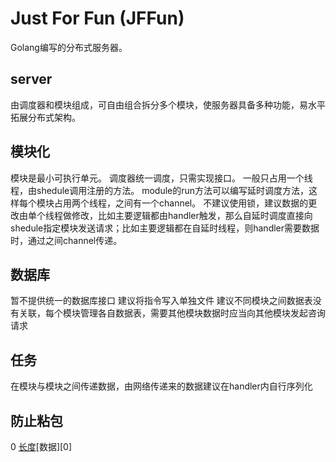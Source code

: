 # Just For Fun (JFFun)
Golang编写的分布式服务器。

## server
由调度器和模块组成，可自由组合拆分多个模块，使服务器具备多种功能，易水平拓展分布式架构。

## 模块化
模块是最小可执行单元。
调度器统一调度，只需实现接口。
一般只占用一个线程，由shedule调用注册的方法。
module的run方法可以编写延时调度方法，这样每个模块占用两个线程，之间有一个channel。
不建议使用锁，建议数据的更改由单个线程做修改，比如主要逻辑都由handler触发，那么自延时调度直接向shedule指定模块发送请求；比如主要逻辑都在自延时线程，则handler需要数据时，通过之间channel传递。

## 数据库
暂不提供统一的数据库接口
建议将指令写入单独文件
建议不同模块之间数据表没有关联，每个模块管理各自数据表，需要其他模块数据时应当向其他模块发起咨询请求

## 任务
在模块与模块之间传递数据，由网络传递来的数据建议在handler内自行序列化

## 防止粘包
0 [长度](4)[数据][0]
